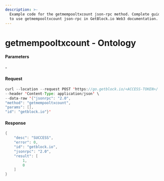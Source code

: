 ```yaml
---
description: >-
  Example code for the getmempooltxcount json-rpc method. Сomplete guide on how
  to use getmempooltxcount json-rpc in GetBlock.io Web3 documentation.
---
```


# getmempooltxcount - Ontology

#### Parameters

\-

#### Request

```java
curl --location --request POST 'https://go.getblock.io/<ACCESS-TOKEN>/' \
--header 'Content-Type: application/json' \
--data-raw '{"jsonrpc": "2.0",
"method": "getmempooltxcount",
"params": [],
"id": "getblock.io"}'
```

#### Response

```java
{
    "desc": "SUCCESS",
    "error": 0,
    "id": "getblock.io",
    "jsonrpc": "2.0",
    "result": [
        1,
        0
    ]
}
```

